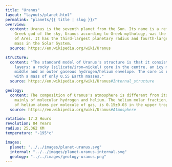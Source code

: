 ```yaml
---
title: "Uranus"
layout: "layouts/planet.html"
permalink: "planets/{{ title | slug }}/"
overview:
  content: Uranus is the seventh planet from the Sun. Its name is a reference to the
    Greek god of the sky, Uranus according to Greek mythology, was the great-grandfather
    of Ares. It has the third-largest planetary radius and fourth-largest planetary
    mass in the Solar System.
  source: https://en.wikipedia.org/wiki/Uranus

structure:
  content: "The standard model of Uranus's structure is that it consists of three
    layers: a rocky (silicate/iron–nickel) core in the centre, an icy mantle in the
    middle and an outer gaseous hydrogen/helium envelope. The core is relatively small,
    with a mass of only 0.55 Earth masses."
  source: https://en.wikipedia.org/wiki/Uranus#Internal_structure

geology:
  content: The composition of Uranus's atmosphere is different from its bulk, consisting
    mainly of molecular hydrogen and helium. The helium molar fraction, i.e. the number
    of helium atoms per molecule of gas, is 0.15±0.03 in the upper troposphere.
  source: https://en.wikipedia.org/wiki/Uranus#Atmosphere

rotation: 17.2 Hours
revolution: 84 Years
radius: 25,362 KM
temperature: "-195°c"

images:
  planet: "../../images/planet-uranus.svg"
  internal: "../../images/planet-uranus-internal.svg"
  geology: "../../images/geology-uranus.png"
---
```

